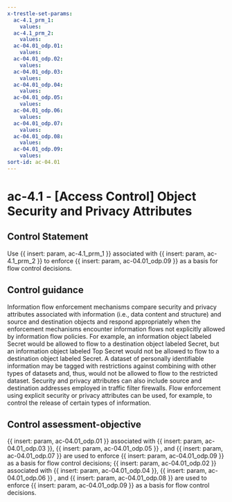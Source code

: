 ```yaml
---
x-trestle-set-params:
  ac-4.1_prm_1:
    values:
  ac-4.1_prm_2:
    values:
  ac-04.01_odp.01:
    values:
  ac-04.01_odp.02:
    values:
  ac-04.01_odp.03:
    values:
  ac-04.01_odp.04:
    values:
  ac-04.01_odp.05:
    values:
  ac-04.01_odp.06:
    values:
  ac-04.01_odp.07:
    values:
  ac-04.01_odp.08:
    values:
  ac-04.01_odp.09:
    values:
sort-id: ac-04.01
---
```


# ac-4.1 - \[Access Control\] Object Security and Privacy Attributes

## Control Statement

Use {{ insert: param, ac-4.1_prm_1 }} associated with {{ insert: param, ac-4.1_prm_2 }} to enforce {{ insert: param, ac-04.01_odp.09 }} as a basis for flow control decisions.

## Control guidance

Information flow enforcement mechanisms compare security and privacy attributes associated with information (i.e., data content and structure) and source and destination objects and respond appropriately when the enforcement mechanisms encounter information flows not explicitly allowed by information flow policies. For example, an information object labeled Secret would be allowed to flow to a destination object labeled Secret, but an information object labeled Top Secret would not be allowed to flow to a destination object labeled Secret. A dataset of personally identifiable information may be tagged with restrictions against combining with other types of datasets and, thus, would not be allowed to flow to the restricted dataset. Security and privacy attributes can also include source and destination addresses employed in traffic filter firewalls. Flow enforcement using explicit security or privacy attributes can be used, for example, to control the release of certain types of information.

## Control assessment-objective

{{ insert: param, ac-04.01_odp.01 }} associated with {{ insert: param, ac-04.01_odp.03 }}, {{ insert: param, ac-04.01_odp.05 }} , and {{ insert: param, ac-04.01_odp.07 }} are used to enforce {{ insert: param, ac-04.01_odp.09 }} as a basis for flow control decisions;
{{ insert: param, ac-04.01_odp.02 }} associated with {{ insert: param, ac-04.01_odp.04 }}, {{ insert: param, ac-04.01_odp.06 }} , and {{ insert: param, ac-04.01_odp.08 }} are used to enforce {{ insert: param, ac-04.01_odp.09 }} as a basis for flow control decisions.
